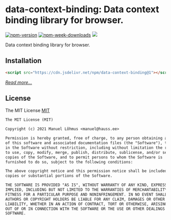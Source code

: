 # data-context-binding: Data context binding library for browser.

[![npm-version](https://badgen.net/npm/v/data-context-binding)](https://www.npmjs.com/package/data-context-binding)
[![npm-week-downloads](https://badgen.net/npm/dw/data-context-binding)](https://www.npmjs.com/package/data-context-binding)
[![](https://data.jsdelivr.com/v1/package/npm/data-context/badge)](https://www.jsdelivr.com/package/npm/data-context-binding)

Data context binding library for browser.

## Installation

```html
<script src="https://cdn.jsdelivr.net/npm/data-context-binding@1"></script>
```
[*Read more...*](https://www.jsdelivr.com/package/npm/data-context-binding)


## License

The MIT License [MIT](LICENSE)
```txt
The MIT License (MIT)

Copyright (c) 2021 Manuel Lõhmus <manuel@hauss.ee>

Permission is hereby granted, free of charge, to any person obtaining a copy
of this software and associated documentation files (the "Software"), to deal
in the Software without restriction, including without limitation the rights
to use, copy, modify, merge, publish, distribute, sublicense, and/or sell
copies of the Software, and to permit persons to whom the Software is
furnished to do so, subject to the following conditions:

The above copyright notice and this permission notice shall be included in all
copies or substantial portions of the Software.

THE SOFTWARE IS PROVIDED "AS IS", WITHOUT WARRANTY OF ANY KIND, EXPRESS OR
IMPLIED, INCLUDING BUT NOT LIMITED TO THE WARRANTIES OF MERCHANTABILITY,
FITNESS FOR A PARTICULAR PURPOSE AND NONINFRINGEMENT. IN NO EVENT SHALL THE
AUTHORS OR COPYRIGHT HOLDERS BE LIABLE FOR ANY CLAIM, DAMAGES OR OTHER
LIABILITY, WHETHER IN AN ACTION OF CONTRACT, TORT OR OTHERWISE, ARISING FROM,
OUT OF OR IN CONNECTION WITH THE SOFTWARE OR THE USE OR OTHER DEALINGS IN THE
SOFTWARE.
```


